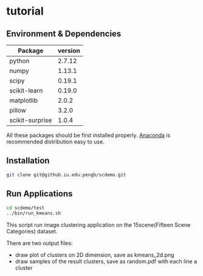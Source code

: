 tutorial
=================

## Environment & Dependencies

Package | version
-----  | ------------
python |    2.7.12  | 
numpy  |    1.13.1  | Library for large, multi-dimensional arrays and matrices
scipy             |        0.19.1   | Python Scientific Computing Library
scikit-learn      |        0.19.0   | Machine Learning in Python
matplotlib        |        2.0.2    | Matplotlib: Python plotting
pillow            |        3.2.0    | Python Imaging Library
scikit-surprise   |        1.0.4    | A Python scikit for recommender systems

All these packages should be first installed properly. [Anaconda](https://anaconda.org/) is recommended distribution easy to use.


## Installation

```sh
git clone git@github.iu.edu:pengb/scdemo.git
```

## Run Applications

```sh
cd scdemo/test
../bin/run_kmeans.sh
```

This script run image clustering application on the 15scene(Fifteen Scene Categories) dataset.

There are two output files:

+ draw plot of clusters on 2D dimension, save as kmeans_2d.png
+ draw samples of the result clusters, save as random.pdf with each line a cluster



